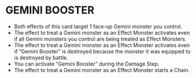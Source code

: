 
# GEMINI BOOSTER

*   Both effects of this card target 1 face-up Gemini monster you control.
*   The effect to treat a Gemini monster as an Effect Monster activates even if all Gemini monsters you control are being treated as Effect Monsters.
*   The effect to treat a Gemini monster as an Effect Monster activates even if “Gemini Booster” is destroyed because the monster it was equipped to is destroyed by battle.
*   You can activate “Gemini Booster” during the Damage Step.
*   The effect to treat a Gemini monster as an Effect Monster starts a Chain.

  